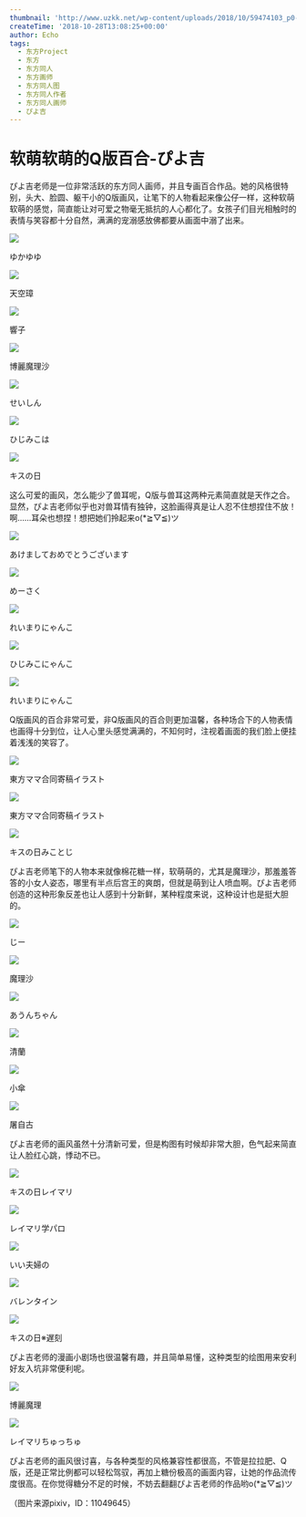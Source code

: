 ```yaml
---
thumbnail: 'http://www.uzkk.net/wp-content/uploads/2018/10/59474103_p0-825x510.jpg'
createTime: '2018-10-28T13:08:25+00:00'
author: Echo
tags:
  - 东方Project
  - 东方
  - 东方同人
  - 东方画师
  - 东方同人图
  - 东方同人作者
  - 东方同人画师
  - ぴよ吉
---
```


# 软萌软萌的Q版百合-ぴよ吉

ぴよ吉老师是一位非常活跃的东方同人画师，并且专画百合作品。她的风格很特别，头大、脸圆、躯干小的Q版画风，让笔下的人物看起来像公仔一样，这种软萌软萌的感觉，简直能让对可爱之物毫无抵抗的人心都化了。女孩子们目光相触时的表情与笑容都十分自然，满满的宠溺感放佛都要从画面中溺了出来。

![](http://www.uzkk.net/wp-content/uploads/2018/10/62553579_p0-1024x792.jpg)

ゆかゆゆ

![](http://www.uzkk.net/wp-content/uploads/2018/10/62516769_p0.jpg)

天空璋

![](http://www.uzkk.net/wp-content/uploads/2018/10/68191726_p0.jpg)

響子

![](http://www.uzkk.net/wp-content/uploads/2018/10/59474103_p0.jpg)

博麗魔理沙

![](http://www.uzkk.net/wp-content/uploads/2018/10/64113247_p0.jpg)

せいしん

![](http://www.uzkk.net/wp-content/uploads/2018/10/50667348_p0-1024x822.jpg)

ひじみこは

![](http://www.uzkk.net/wp-content/uploads/2018/10/50567528_p0-1024x850.jpg)

キスの日

这么可爱的画风，怎么能少了兽耳呢，Q版与兽耳这两种元素简直就是天作之合。显然，ぴよ吉老师似乎也对兽耳情有独钟，这脸画得真是让人忍不住想捏住不放！啊……耳朵也想捏！想把她们拎起来o(*≧▽≦)ツ

![](http://www.uzkk.net/wp-content/uploads/2018/10/66693132_p0.jpg)

あけましておめでとうございます

![](http://www.uzkk.net/wp-content/uploads/2018/10/58044161_p1.jpg)

めーさく

![](http://www.uzkk.net/wp-content/uploads/2018/10/65277978_p0.jpg)

れいまりにゃんこ

![](http://www.uzkk.net/wp-content/uploads/2018/10/57943732_p0.jpg)

ひじみこにゃんこ

![](http://www.uzkk.net/wp-content/uploads/2018/10/69311866_p0.jpg)

れいまりにゃんこ

Q版画风的百合非常可爱，非Q版画风的百合则更加温馨，各种场合下的人物表情也画得十分到位，让人心里头感觉满满的，不知何时，注视着画面的我们脸上便挂着浅浅的笑容了。

![](http://www.uzkk.net/wp-content/uploads/2018/10/61919123_p0.jpg)

東方ママ合同寄稿イラスト

![](http://www.uzkk.net/wp-content/uploads/2018/10/58469919_p0.jpg)

東方ママ合同寄稿イラスト

![](http://www.uzkk.net/wp-content/uploads/2018/10/57054407_p0.jpg)

キスの日みことじ

ぴよ吉老师笔下的人物本来就像棉花糖一样，软萌萌的，尤其是魔理沙，那羞羞答答的小女人姿态，哪里有半点后宫王的爽朗，但就是萌到让人喷血啊。ぴよ吉老师创造的这种形象反差也让人感到十分新鲜，某种程度来说，这种设计也是挺大胆的。

![](http://www.uzkk.net/wp-content/uploads/2018/10/64707911_p0.jpg)

じー

![](http://www.uzkk.net/wp-content/uploads/2018/10/54787129_p0-1.jpg)

魔理沙

![](http://www.uzkk.net/wp-content/uploads/2018/10/67740453_p0.jpg)

あうんちゃん

![](http://www.uzkk.net/wp-content/uploads/2018/10/60972715_p0.jpg)

清蘭

![](http://www.uzkk.net/wp-content/uploads/2018/10/59540915_p0.jpg)

小傘

![](http://www.uzkk.net/wp-content/uploads/2018/10/44703208_p0-1024x901.jpg)

屠自古

ぴよ吉老师的画风虽然十分清新可爱，但是构图有时候却非常大胆，色气起来简直让人脸红心跳，悸动不已。

![](http://www.uzkk.net/wp-content/uploads/2018/10/57039248_p0.jpg)

キスの日レイマリ

![](http://www.uzkk.net/wp-content/uploads/2018/10/56248343_p0.jpg)

レイマリ学パロ

![](http://www.uzkk.net/wp-content/uploads/2018/10/60059566_p0.jpg)

いい夫婦の

![](http://www.uzkk.net/wp-content/uploads/2018/10/55281155_p0.jpg)

バレンタイン

![](http://www.uzkk.net/wp-content/uploads/2018/10/68904328_p0.jpg)

キスの日※遅刻

ぴよ吉老师的漫画小剧场也很温馨有趣，并且简单易懂，这种类型的绘图用来安利好友入坑非常便利呢。

![](http://www.uzkk.net/wp-content/uploads/2018/10/59474103_p1.jpg)

博麗魔理

![](http://www.uzkk.net/wp-content/uploads/2018/10/65066400_p0.jpg)

レイマリちゅっちゅ

ぴよ吉老师的画风很讨喜，与各种类型的风格兼容性都很高，不管是拉拉肥、Q版，还是正常比例都可以轻松驾驭，再加上糖份极高的画面内容，让她的作品流传度很高。在你觉得糖分不足的时候，不妨去翻翻ぴよ吉老师的作品哟o(*≧▽≦)ツ

（图片来源pixiv，ID：11049645）
